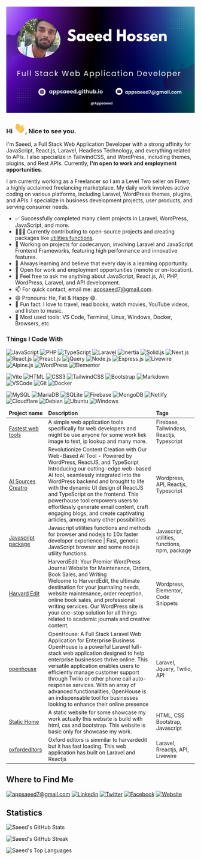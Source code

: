 ![GitHub Banner](assets/banner.jpg)

<h3>Hi <img src="assets/hello.gif" width="30" alt="hi" />, Nice to see you.</h3>

I'm Saeed, a Full Stack Web Application Developer with a strong affinity for JavaScript, React.js, Laravel, Headless Technology, and everything related to APIs. I also specialize in TailwindCSS, and WordPress, including themes, plugins, and Rest APIs. Currently, **I'm open to work and employment opportunities**.

I am currently working as a Freelancer so I am a Level Two seller on Fiverr, a highly acclaimed freelancing marketplace. My daily work involves active coding on various platforms, including Laravel, WordPress themes, plugins, and APIs. I specialize in business development projects, user products, and serving consumer needs.

- ✅ Successfully completed many client projects in Laravel, WordPress, JavaScript, and more.
- 🧑‍🤝‍🧑 Currently contributing to open-source projects and creating packages like [utilities functions](https://github.com/appsaeed/utilities-functions).
- 🔭 Working on projects for codecanyon, involving Laravel and JavaScript Frontend Frameworks, featuring high performance and innovative features.
- 🌱 Always learning and believe that every day is a learning opportunity.
- 👯 Open for work and employment opportunities (remote or on-location).
- 💬 Feel free to ask me anything about JavaScript, React.js, AI, PHP, WordPress, Laravel, and API development.
- 📫 For quick contact, email me: [appsaeed7@gmail.com](mailto:appsaeed7@gmail.com).
- 😄 Pronouns: He, Fat & Happy 😄.
- 🛬 Fun fact: I love to travel, read books, watch movies, YouTube videos, and listen to music.
- 🔧 Most used tools: VS Code, Terminal, Linux, Windows, Docker, Browsers, etc.

### Things I Code With

![JavaScript](https://img.shields.io/badge/JavaScript-F7DF1E?style=for-the-badge&logo=javascript&logoColor=black)
![PHP](https://img.shields.io/badge/PHP-777BB4?style=for-the-badge&logo=php&logoColor=white)
![TypeScript](https://img.shields.io/badge/TypeScript-007ACC?style=for-the-badge&logo=typescript&logoColor=white)
![Laravel](https://img.shields.io/badge/Laravel-FF2D20?style=for-the-badge&logo=laravel&logoColor=white)
![inertia](https://img.shields.io/badge/Inertiajs-5468ff?style=for-the-badge&logo=inertia&logoColor=white)
![Solid.js](https://img.shields.io/badge/solid.js-3282f6?style=for-the-badge&logo=solid&logoColor=white)
![Next.js](https://img.shields.io/badge/next.js-000000?style=for-the-badge&logo=nextdotjs&logoColor=white)
![React.js](https://img.shields.io/badge/React.js-087e92?style=for-the-badge&logo=react&logoColor=61DAFB)
![Preact.js](https://img.shields.io/badge/Preact.js-673ab8?style=for-the-badge&logo=preact&logoColor=61DAFB)
![jQuery](https://img.shields.io/badge/jQuery-0769AD?style=for-the-badge&logo=jquery&logoColor=white)
![Node.js](https://img.shields.io/badge/Node.js-43853D?style=for-the-badge&logo=node.js&logoColor=white)
![Express.js](https://img.shields.io/badge/Express.js-000000?style=for-the-badge&logo=express&logoColor=white)
![Livewire](https://img.shields.io/badge/Liverwire-FF2D20?style=for-the-badge&logo=laravel&logoColor=white)
![Alpine.js](https://img.shields.io/badge/Alpine.js-663399?style=for-the-badge&logo=alpine.js&logoColor=white)
![WordPress](https://img.shields.io/badge/Wordpress-21759B?style=for-the-badge&logo=wordpress&logoColor=white)
![Elementor](https://img.shields.io/badge/Elementor-9146FF?style=for-the-badge&logo=elementor&logoColor=white)

![Vite](https://img.shields.io/badge/Vite-43853D?style=for-the-badge&logo=vite&logoColor=white)
![HTML](https://img.shields.io/badge/HTML5-E34F26?style=for-the-badge&logo=html5&logoColor=white)
![CSS3](https://img.shields.io/badge/CSS3-1572B6?style=for-the-badge&logo=css3&logoColor=white)
![TailwindCSS](https://img.shields.io/badge/Tailwind_CSS-38B2AC?style=for-the-badge&logo=tailwind-css&logoColor=white)
![Bootstrap](https://img.shields.io/badge/Bootstrap-563D7C?style=for-the-badge&logo=bootstrap&logoColor=white)
![Markdown](https://img.shields.io/badge/Markdown-000000?style=for-the-badge&logo=markdown&logoColor=white)
![VSCode](https://img.shields.io/badge/Visual_Studio-5C2D91?style=for-the-badge&logo=visual%20studio&logoColor=white)
![Git](https://img.shields.io/badge/Git-F05032?style=for-the-badge&logo=git&logoColor=white)
![Docker](https://img.shields.io/badge/Docker-0CC1F3?style=for-the-badge&logo=docker&logoColor=white)

![MySQL](https://img.shields.io/badge/MySQL-005C84?style=for-the-badge&logo=mysql&logoColor=white)
![MariaDB](https://img.shields.io/badge/MariaDB-003545?style=for-the-badge&logo=mariadb&logoColor=white)
![SQLite](https://img.shields.io/badge/SQLite-07405E?style=for-the-badge&logo=sqlite&logoColor=white)
![Firebase](https://img.shields.io/badge/firebase-F7DF1E?&style=for-the-badge&logo=firebase&logoColor=black)
![MongoDB](https://img.shields.io/badge/MongoDB-4EA94B?style=for-the-badge&logo=mongodb&logoColor=white)
![Netlify](https://img.shields.io/badge/Netlify-00C7B7?style=for-the-badge&logo=netlify&logoColor=white)
![Cloudflare](https://img.shields.io/badge/Cloudflare-F38020?style=for-the-badge&logo=Cloudflare&logoColor=white)
![Debian](https://img.shields.io/badge/Debian-A81D33?style=for-the-badge&logo=debian&logoColor=white)
![Ubuntu](https://img.shields.io/badge/Ubuntu-e95420?style=for-the-badge&logo=ubuntu&logoColor=white)
![Windows](https://img.shields.io/badge/Windows-blue?style=for-the-badge&logo=windows&logoColor=white)

<table>
    <thead>
        <tr style="border: none;">
            <td><b>Project name</b></td>
            <td><b>Description</b></td>
            <td><b>Tags</b></td>
        </tr>
    </thead>
    <tbody>
        <tr>
            <td><a href="https://appsaeed.github.io/ftools" target="_blank">Fastest web tools</a></td>
            <td>A simple web application tools specifically for web developers and might be use anyone for some work
                liek image to text, ip lookup and many more.</td>
            <td>Firebase, Tailwindcss, Reactjs, Typescript</td>
        </tr>
        <tr>
            <td><a href="https://appsaeed.github.io/asc" target="_blank">AI Sources Creatro</a></td>
            <td>
                Revolutionize Content Creation with Our Web-Based AI Tool - Powered by WordPress, ReactJS, and TypeScript
                <br>
                Introducing our cutting-edge web-based AI tool, seamlessly integrated into the WordPress backend and brought to life with the dynamic UI design of ReactJS and TypeScript on the frontend. This powerhouse tool empowers users to effortlessly generate email content, craft engaging blogs, and create captivating articles, among many other possibilities
            </td>
            <td>Wordpress, API, Reactjs, Typescript</td>
        </tr>
        <tr>
            <td><a href="https://github.com/appsaeed/utilities-functions" target="_blank">Javascript package</a></td>
            <td>
                Javascript utilities functions and methods for browser and nodejs to 10x faster developer experience |
                Fast, generic JavaScript browser and some nodejs utility functions.
            </td>
            <td>Javascript, utilities, functions, npm, package</td>
        </tr>
        <tr>
            <td><a href="https://harvardedit.com" target="_blank">Harvard Edit</a></td>
            <td>
                HarverdEdit: Your Premier WordPress Journal Website for Maintenance, Orders, Book Sales, and Writing
                <br>
                Welcome to HarverdEdit, the ultimate destination for your journaling needs, website maintenance, order reception, online book sales, and professional writing services. Our WordPress site is your one-stop solution for all things related to academic journals and creative content.
            </td>
            <td>Wordpress, Elementor, Code Snippets</td>
        </tr>
        <tr>
            <td><a href="https://portal.the247openhouse.com" target="_blank">openhouse</a></td>
            <td>
                OpenHouse: A Full Stack Laravel Web Application for Enterprise Business
                <br>
                OpenHouse is a powerful Laravel full-stack web application designed to help enterprise businesses thrive online. This versatile application enables users to efficiently manage customer support through Twilio or other phone call auto-response services. With an array of advanced functionalities, OpenHouse is an indispensable tool for businesses looking to enhance their online presence
            </td>
            <td>Laravel, Jquery, Twilio, API</td>
        </tr>
        <tr>
            <td><a href="https://appsaeed.github.io/static" target="_blank">Static Home</a></td>
            <td>A static website for some showcase my work actually this website is build with html, css and bootstrap.
                This website is basic only for showcase my work.</td>
            <td>HTML, CSS Bootstrap, Javascript</td>
        </tr>
        <tr>
            <td><a href="https://oxfordeditors.com" target="_blank">oxfordeditors</a></td>
            <td>Oxford editors is simmilar to harvardedit but it has fast loading. This web application has built on
                Laravel and Reactjs</td>
            <td>Laravel, Rreactjs, API, Livewire</td>
        </tr>
    </tbody>

</table>

## Where to Find Me

[![appsaeed7@gmail.com](https://img.shields.io/badge/Email-appsaeed7@gmail.com-ff2e00?style=for-the-badge&logo=gmail&logoColor=white)](mailto:appsaeed7@gmail.com)
[![Linkedin](https://img.shields.io/badge/LinkedIn-0077B5?style=for-the-badge&logo=linkedin&logoColor=white)](https://www.linkedin.com/in/appsaeed/)
[![Twitter](https://img.shields.io/badge/Twitter-1DA1F2?style=for-the-badge&logo=twitter&logoColor=white)](https://twitter.com/saeedhossens)
[![Facebook](https://img.shields.io/badge/Facebook-1877F2?style=for-the-badge&logo=facebook&logoColor=white)](https://facebook.com/appsaeed8)
[![Website](https://img.shields.io/badge/Website-1A56DB?style=for-the-badge&logo=apache&logoColor=white)](https://appsaeed.github.io)

## Statistics

![Saeed's GitHub Stats](https://github-readme-stats.vercel.app/api?username=appsaeed&theme=darcula&show_icons=true&hide_border=true)

![Saeed's GitHub Streak](https://github-readme-streak-stats.herokuapp.com/?user=appsaeed&theme=darcula&hide_border=true)

![Saeed's Top Languages](https://github-readme-stats.vercel.app/api/top-langs/?username=appsaeed&theme=darcula&show_icons=true&hide_border=true&layout=compact)
